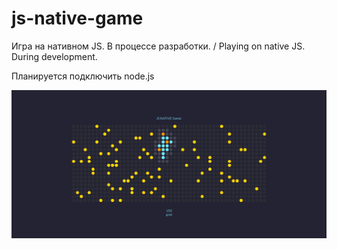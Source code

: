 # js-native-game
Игра на нативном JS. В процессе разработки. / Playing on native JS. During development.

Планируется подключить node.js


![Игра на native JS](js-game.png "Игра на native JS")

